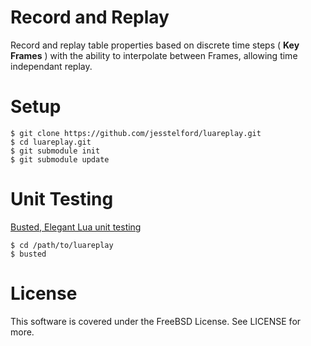 # Record and Replay

Record and replay table properties based on discrete time steps ( __Key Frames__ )
with the ability to interpolate between Frames, allowing time independant
replay.

# Setup

    $ git clone https://github.com/jesstelford/luareplay.git
    $ cd luareplay.git
    $ git submodule init
    $ git submodule update

# Unit Testing

[Busted, Elegant Lua unit testing](http://olivinelabs.com/busted/)

    $ cd /path/to/luareplay
    $ busted

# License

This software is covered under the FreeBSD License. See LICENSE for more.
